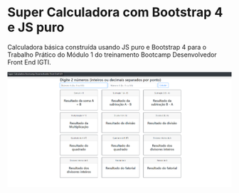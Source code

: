 # Super Calculadora com Bootstrap 4 e JS puro

Calculadora básica construída usando JS puro e Bootstrap 4 para o Trabalho Prático do Módulo 1 do treinamento Bootcamp Desenvolvedor Front End IGTI.

![calculadora](interface-super-calculadora.png)